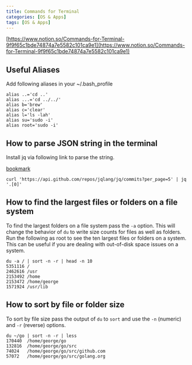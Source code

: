 ```yaml
---
title: Commands for Terminal
categories: [OS & Apps]
tags: [OS & Apps]
---
```


[https://www.notion.so/Commands-for-Terminal-9f9f65c1bde74874a7e5582c101ca9e1](https://www.notion.so/Commands-for-Terminal-9f9f65c1bde74874a7e5582c101ca9e1)


## Useful Aliases


Add following aliases in your ~/.bash_profile


```shell
alias ..='cd ..'
alias ...='cd ../../'
alias b='brew'
alias c='clear'
alias l='ls -lah'
alias su='sudo -i'
alias root='sudo -i'
```


## How to parse JSON string in the terminal


Install jq via following link to parse the string.


[bookmark](https://jqlang.github.io/jq/download/)


```shell
curl 'https://api.github.com/repos/jqlang/jq/commits?per_page=5' | jq '.[0]'
```


## **How to find the largest files or folders on a file system**


To find the largest folders on a file system pass the `-a` option. This will change the behavior of `du` to write size counts for files as well as folders. Run the following as root to see the ten largest files or folders on a system. This can be useful if you are dealing with out-of-disk space issues on a system.


```shell
du -a / | sort -n -r | head -n 10
5351116 /
2462616 /usr
2153492 /home
2153472 /home/george
1571924 /usr/lib
```


## **How to sort by file or folder size**


To sort by file size pass the output of `du` to `sort` and use the `-n` (numeric) and `-r` (reverse) options.


```shell
du ~/go | sort -n -r | less
170440  /home/george/go
132816  /home/george/go/src
74024   /home/george/go/src/github.com
57072   /home/george/go/src/golang.org
```

